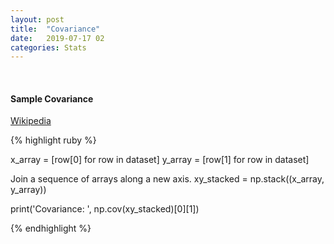 ```yaml
---
layout: post
title:  "Covariance"
date:   2019-07-17 02
categories: Stats
---
```

<br />
<h4>Sample Covariance</h4>

<a href="https://en.wikipedia.org/wiki/Sample_mean_and_covariance#Sample_covariance">
Wikipedia
</a>

{% highlight ruby %}

x_array = [row[0] for row in dataset]
y_array = [row[1] for row in dataset]

Join a sequence of arrays along a new axis.
xy_stacked = np.stack((x_array, y_array))

print('Covariance: ', np.cov(xy_stacked)[0][1])

{% endhighlight %}
